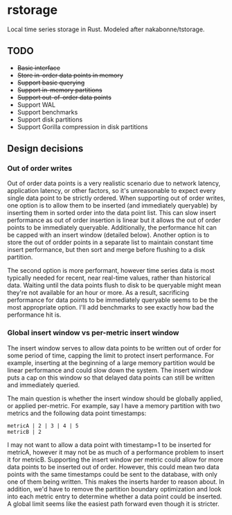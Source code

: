 # rstorage

Local time series storage in Rust. Modeled after nakabonne/tstorage.

## TODO

- ~~Basic interface~~
- ~~Store in-order data points in memory~~
- ~~Support basic querying~~
- ~~Support in-memory partitions~~
- ~~Support out-of-order data points~~
- Support WAL
- Support benchmarks
- Support disk partitions
- Support Gorilla compression in disk partitions

## Design decisions

### Out of order writes

Out of order data points is a very realistic scenario due to network latency, application latency, or other factors, so it's unreasonable to expect every single data point to be strictly ordered. When supporting out of order writes, one option is to allow them to be inserted (and immediately queryable) by inserting them in sorted order into the data point list. This can slow insert performance as out of order insertion is linear but it allows the out of order points to be immediately queryable. Additionally, the performance hit can be capped with an insert window (detailed below). Another option is to store the out of ordder points in a separate list to maintain constant time insert performance, but then sort and merge before flushing to a disk partition.

The second option is more performant, however time series data is most typically needed for recent, near real-time values, rather than historical data. Waiting until the data points flush to disk to be queryable might mean they're not available for an hour or more. As a result, sacrificing performance for data points to be immediately queryable seems to be the most appropriate option. I'll add benchmarks to see exactly how bad the performance hit is.

### Global insert window vs per-metric insert window

The insert window serves to allow data points to be written out of order for some period of time, capping the limit to protect insert performance. For example, inserting at the beginning of a large memory partition would be linear performance and could slow down the system. The insert window puts a cap on this window so that delayed data points can still be written and immediately queried.

The main question is whether the insert window should be globally applied, or applied per-metric. For example, say I have a memory partition with two metrics and the following data point timestamps:

```
metricA | 2 | 3 | 4 | 5
metricB | 2
```

I may not want to allow a data point with timestamp=1 to be inserted for metricA, however it may not be as much of a performance problem to insert it for metricB. Supporting the insert window per metric could allow for more data points to be inserted out of order. However, this could mean two data points with the same timestamps could be sent to the database, with only one of them being written. This makes the inserts harder to reason about. In addition, we'd have to remove the partition boundary optimization and look into each metric entry to determine whether a data point could be inserted. A global limit seems like the easiest path forward even though it is stricter.
